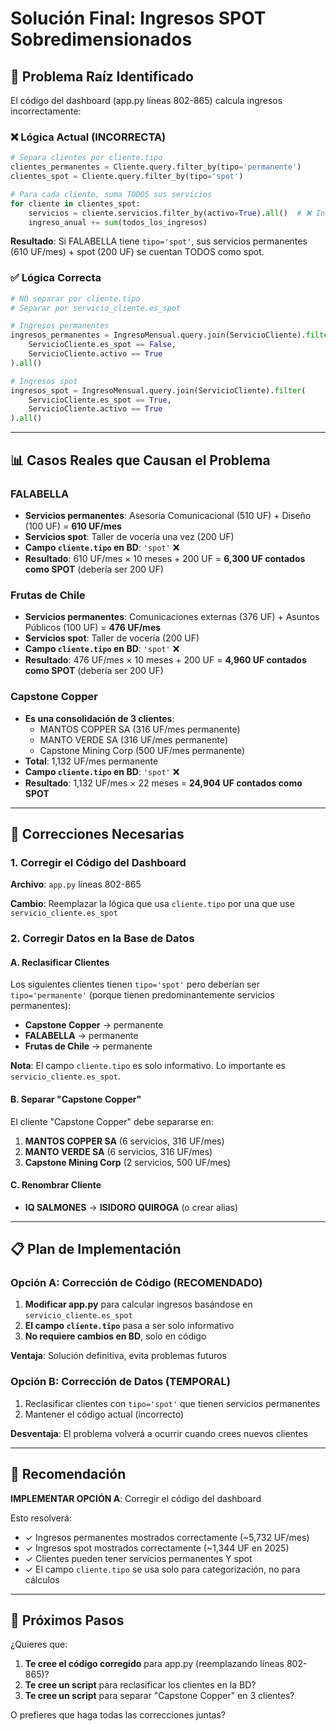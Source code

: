 # Solución Final: Ingresos SPOT Sobredimensionados

## 🎯 Problema Raíz Identificado

El código del dashboard (app.py líneas 802-865) calcula ingresos incorrectamente:

### ❌ Lógica Actual (INCORRECTA)
```python
# Separa clientes por cliente.tipo
clientes_permanentes = Cliente.query.filter_by(tipo='permanente')
clientes_spot = Cliente.query.filter_by(tipo='spot')

# Para cada cliente, suma TODOS sus servicios
for cliente in clientes_spot:
    servicios = cliente.servicios.filter_by(activo=True).all()  # ❌ Incluye permanentes Y spot
    ingreso_anual += sum(todos_los_ingresos)
```

**Resultado**: Si FALABELLA tiene `tipo='spot'`, sus servicios permanentes (610 UF/mes) + spot (200 UF) se cuentan TODOS como spot.

### ✅ Lógica Correcta
```python
# NO separar por cliente.tipo
# Separar por servicio_cliente.es_spot

# Ingresos permanentes
ingresos_permanentes = IngresoMensual.query.join(ServicioCliente).filter(
    ServicioCliente.es_spot == False,
    ServicioCliente.activo == True
).all()

# Ingresos spot
ingresos_spot = IngresoMensual.query.join(ServicioCliente).filter(
    ServicioCliente.es_spot == True,
    ServicioCliente.activo == True
).all()
```

---

## 📊 Casos Reales que Causan el Problema

### FALABELLA
- **Servicios permanentes**: Asesoría Comunicacional (510 UF) + Diseño (100 UF) = **610 UF/mes**
- **Servicios spot**: Taller de vocería una vez (200 UF)
- **Campo `cliente.tipo` en BD**: `'spot'` ❌
- **Resultado**: 610 UF/mes × 10 meses + 200 UF = **6,300 UF contados como SPOT** (debería ser 200 UF)

### Frutas de Chile
- **Servicios permanentes**: Comunicaciones externas (376 UF) + Asuntos Públicos (100 UF) = **476 UF/mes**
- **Servicios spot**: Taller de vocería (200 UF)
- **Campo `cliente.tipo` en BD**: `'spot'` ❌
- **Resultado**: 476 UF/mes × 10 meses + 200 UF = **4,960 UF contados como SPOT** (debería ser 200 UF)

### Capstone Copper
- **Es una consolidación de 3 clientes**:
  - MANTOS COPPER SA (316 UF/mes permanente)
  - MANTO VERDE SA (316 UF/mes permanente)
  - Capstone Mining Corp (500 UF/mes permanente)
- **Total**: 1,132 UF/mes permanente
- **Campo `cliente.tipo` en BD**: `'spot'` ❌
- **Resultado**: 1,132 UF/mes × 22 meses = **24,904 UF contados como SPOT**

---

## 🔧 Correcciones Necesarias

### 1. Corregir el Código del Dashboard

**Archivo**: `app.py` líneas 802-865

**Cambio**: Reemplazar la lógica que usa `cliente.tipo` por una que use `servicio_cliente.es_spot`

### 2. Corregir Datos en la Base de Datos

#### A. Reclasificar Clientes
Los siguientes clientes tienen `tipo='spot'` pero deberían ser `tipo='permanente'` (porque tienen predominantemente servicios permanentes):

- **Capstone Copper** → permanente
- **FALABELLA** → permanente
- **Frutas de Chile** → permanente

**Nota**: El campo `cliente.tipo` es solo informativo. Lo importante es `servicio_cliente.es_spot`.

#### B. Separar "Capstone Copper"
El cliente "Capstone Copper" debe separarse en:
1. **MANTOS COPPER SA** (6 servicios, 316 UF/mes)
2. **MANTO VERDE SA** (6 servicios, 316 UF/mes)
3. **Capstone Mining Corp** (2 servicios, 500 UF/mes)

#### C. Renombrar Cliente
- **IQ SALMONES** → **ISIDORO QUIROGA** (o crear alias)

---

## 📋 Plan de Implementación

### Opción A: Corrección de Código (RECOMENDADO)

1. **Modificar app.py** para calcular ingresos basándose en `servicio_cliente.es_spot`
2. **El campo `cliente.tipo`** pasa a ser solo informativo
3. **No requiere cambios en BD**, solo en código

**Ventaja**: Solución definitiva, evita problemas futuros

### Opción B: Corrección de Datos (TEMPORAL)

1. Reclasificar clientes con `tipo='spot'` que tienen servicios permanentes
2. Mantener el código actual (incorrecto)

**Desventaja**: El problema volverá a ocurrir cuando crees nuevos clientes

---

## 🎯 Recomendación

**IMPLEMENTAR OPCIÓN A**: Corregir el código del dashboard

Esto resolverá:
- ✓ Ingresos permanentes mostrados correctamente (~5,732 UF/mes)
- ✓ Ingresos spot mostrados correctamente (~1,344 UF en 2025)
- ✓ Clientes pueden tener servicios permanentes Y spot
- ✓ El campo `cliente.tipo` se usa solo para categorización, no para cálculos

---

## 📝 Próximos Pasos

¿Quieres que:

1. **Te cree el código corregido** para app.py (reemplazando líneas 802-865)?
2. **Te cree un script** para reclasificar los clientes en la BD?
3. **Te cree un script** para separar "Capstone Copper" en 3 clientes?

O prefieres que haga todas las correcciones juntas?
